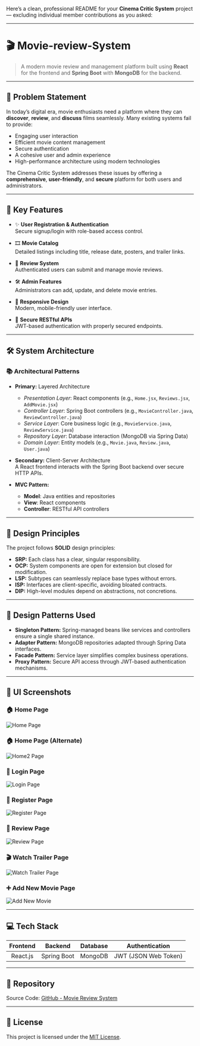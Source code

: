 Here’s a clean, professional README for your **Cinema Critic System** project — excluding individual member contributions as you asked:

---

# 🎬 Movie-review-System

> A modern movie review and management platform built using **React** for the frontend and **Spring Boot** with **MongoDB** for the backend.

---

## 📜 Problem Statement

In today’s digital era, movie enthusiasts need a platform where they can **discover**, **review**, and **discuss** films seamlessly. Many existing systems fail to provide:
- Engaging user interaction
- Efficient movie content management
- Secure authentication
- A cohesive user and admin experience
- High-performance architecture using modern technologies

The Cinema Critic System addresses these issues by offering a **comprehensive**, **user-friendly**, and **secure** platform for both users and administrators.

---

## 🚀 Key Features

- ✨ **User Registration & Authentication**  
  Secure signup/login with role-based access control.

- 🎞️ **Movie Catalog**  
  Detailed listings including title, release date, posters, and trailer links.

- 📝 **Review System**  
  Authenticated users can submit and manage movie reviews.

- 🛠️ **Admin Features**  
  Administrators can add, update, and delete movie entries.

- 📱 **Responsive Design**  
  Modern, mobile-friendly user interface.

- 🔐 **Secure RESTful APIs**  
  JWT-based authentication with properly secured endpoints.

---

## 🛠️ System Architecture

### 📚 Architectural Patterns

- **Primary:** Layered Architecture
  - *Presentation Layer*: React components (e.g., `Home.jsx`, `Reviews.jsx`, `AddMovie.jsx`)
  - *Controller Layer*: Spring Boot controllers (e.g., `MovieController.java`, `ReviewController.java`)
  - *Service Layer*: Core business logic (e.g., `MovieService.java`, `ReviewService.java`)
  - *Repository Layer*: Database interaction (MongoDB via Spring Data)
  - *Domain Layer*: Entity models (e.g., `Movie.java`, `Review.java`, `User.java`)

- **Secondary:** Client-Server Architecture  
  A React frontend interacts with the Spring Boot backend over secure HTTP APIs.

- **MVC Pattern:**  
  - **Model**: Java entities and repositories  
  - **View**: React components  
  - **Controller**: RESTful API controllers

---

## 📏 Design Principles

The project follows **SOLID** design principles:
- **SRP:** Each class has a clear, singular responsibility.
- **OCP:** System components are open for extension but closed for modification.
- **LSP:** Subtypes can seamlessly replace base types without errors.
- **ISP:** Interfaces are client-specific, avoiding bloated contracts.
- **DIP:** High-level modules depend on abstractions, not concretions.

---

## 🧠 Design Patterns Used

- **Singleton Pattern:** Spring-managed beans like services and controllers ensure a single shared instance.
- **Adapter Pattern:** MongoDB repositories adapted through Spring Data interfaces.
- **Facade Pattern:** Service layer simplifies complex business operations.
- **Proxy Pattern:** Secure API access through JWT-based authentication mechanisms.

---

## 📸 UI Screenshots

### 🏠 Home Page
![Home Page](./screenshots/Home.jpg)

### 🏠 Home Page (Alternate)
![Home2 Page](./screenshots/Home2.jpg)

### 🔑 Login Page
![Login Page](./screenshots/Login.jpg)

### 📝 Register Page
![Register Page](./screenshots/Register.jpg)

### 🧐 Review Page
![Review Page](./screenshots/Review_Page.jpg)

### 🎬 Watch Trailer Page
![Watch Trailer Page](./screenshots/Watch_Trailer.jpg)

### ➕ Add New Movie Page
![Add New Movie](./screenshots/Add_new_movie.jpg)


---

## 💻 Tech Stack

| Frontend | Backend | Database | Authentication |
| :------: | :------: | :-------: | :-------------: |
| React.js | Spring Boot | MongoDB | JWT (JSON Web Token) |

---

## 📂 Repository

Source Code: [GitHub - Movie Review System](https://github.com/Gaonkar30/Movie-review-system.git)

---

## 📜 License

This project is licensed under the [MIT License](LICENSE).
